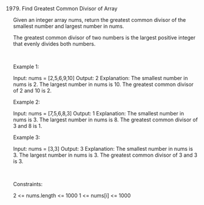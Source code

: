 1979. Find Greatest Common Divisor of Array

Given an integer array nums, return the greatest common divisor of the smallest number and largest number in nums.

The greatest common divisor of two numbers is the largest positive integer that evenly divides both numbers.

 

Example 1:

Input: nums = [2,5,6,9,10]
Output: 2
Explanation:
The smallest number in nums is 2.
The largest number in nums is 10.
The greatest common divisor of 2 and 10 is 2.


Example 2:

Input: nums = [7,5,6,8,3]
Output: 1
Explanation:
The smallest number in nums is 3.
The largest number in nums is 8.
The greatest common divisor of 3 and 8 is 1.


Example 3:

Input: nums = [3,3]
Output: 3
Explanation:
The smallest number in nums is 3.
The largest number in nums is 3.
The greatest common divisor of 3 and 3 is 3.


 

Constraints:

2 <= nums.length <= 1000
1 <= nums[i] <= 1000